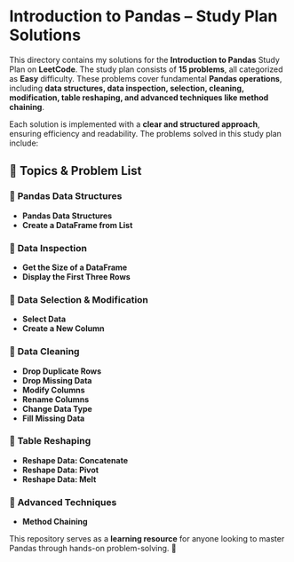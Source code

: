 # **Introduction to Pandas – Study Plan Solutions**  

This directory contains my solutions for the **Introduction to Pandas** Study Plan on **LeetCode**. The study plan consists of **15 problems**, all categorized as **Easy** difficulty. These problems cover fundamental **Pandas operations**, including **data structures, data inspection, selection, cleaning, modification, table reshaping, and advanced techniques like method chaining**.  

Each solution is implemented with a **clear and structured approach**, ensuring efficiency and readability. The problems solved in this study plan include:  

## **📌 Topics & Problem List**  

### 📂 **Pandas Data Structures**  
- **Pandas Data Structures**  
- **Create a DataFrame from List**  

### 📂 **Data Inspection**  
- **Get the Size of a DataFrame**  
- **Display the First Three Rows**  

### 📂 **Data Selection & Modification**  
- **Select Data**  
- **Create a New Column**  

### 📂 **Data Cleaning**  
- **Drop Duplicate Rows**  
- **Drop Missing Data**  
- **Modify Columns**  
- **Rename Columns**  
- **Change Data Type**  
- **Fill Missing Data**  

### 📂 **Table Reshaping**  
- **Reshape Data: Concatenate**  
- **Reshape Data: Pivot**  
- **Reshape Data: Melt**  

### 📂 **Advanced Techniques**  
- **Method Chaining**  

This repository serves as a **learning resource** for anyone looking to master Pandas through hands-on problem-solving. 🚀  

